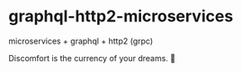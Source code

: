 # graphql-http2-microservices

microservices + graphql + http2 (grpc)

<!-- INSPIRATIONAL_QUOTE_START -->
Discomfort is the currency of your dreams.
🐯
<!-- INSPIRATIONAL_QUOTE_END -->

